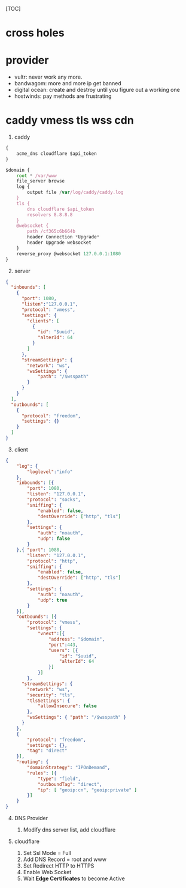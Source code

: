 [TOC]
# cross holes

# provider
+ vultr: never work any more.
+ bandwagom: more and more ip get banned
+ digital ocean: create and destroy until you figure out a working one
+ hostwinds: pay methods are frustrating

# caddy vmess tls wss cdn
1. caddy
```js
{
    acme_dns cloudflare $api_token
}

$domain {
    root * /var/www
    file_server browse
    log {
        output file /var/log/caddy/caddy.log
    }
    tls {
        dns cloudflare $api_token
        resolvers 8.8.8.8
    }
    @websocket {
        path /cf365c6b664b
        header Connection *Upgrade*
        header Upgrade websocket
    }
    reverse_proxy @websocket 127.0.0.1:1080
}
```

2. server
```json
{
  "inbounds": [
    {
      "port": 1080,
      "listen":"127.0.0.1",
      "protocol": "vmess",
      "settings": {
        "clients": [
          {
            "id": "$uuid",
            "alterId": 64
          }
        ]
      },
      "streamSettings": {
        "network": "ws",
        "wsSettings": {
            "path": "/$wsspath"
        }
      }
    }
  ],
  "outbounds": [
    {
      "protocol": "freedom",
      "settings": {}
    }
  ]
}
```

3. client
```json
{
    "log": {
        "loglevel":"info"
    },
    "inbounds": [{
        "port": 1080,
        "listen": "127.0.0.1",
        "protocol": "socks",
        "sniffing": {
            "enabled": false,
            "destOverride": ["http", "tls"]
        },
        "settings": {
            "auth": "noauth",
            "udp": false
        }
    },{ "port": 1088,
        "listen": "127.0.0.1",
        "protocol": "http",
        "sniffing": {
            "enabled": false,
            "destOverride": ["http", "tls"]
        },
        "settings": {
            "auth": "noauth",
            "udp": true
        }
    }],
    "outbounds": [{
        "protocol": "vmess",
        "settings": {
            "vnext":[{
                "address": "$domain",
                "port":443,
                "users": [{
                    "id": "$uuid",
                    "alterId": 64
                }]
            }]
        },
      "streamSettings": {
        "network": "ws",
        "security": "tls",
        "tlsSettings": {
            "allowInsecure": false
        },
        "wsSettings": { "path": "/$wsspath" }
      }
    },
    {
        "protocol": "freedom",
        "settings": {},
        "tag": "direct"
    }],
    "routing": {
        "domainStrategy": "IPOnDemand",
        "rules": [{
            "type": "field",
            "outboundTag": "direct",
            "ip": [ "geoip:cn", "geoip:private" ]
        }]
    }
}
```
4. DNS Provider
    1. Modify dns server list, add cloudflare

5. cloudflare
    1. Set Ssl Mode = Full
    2. Add DNS Record = root and www
    3. Set Redirect HTTP to HTTPS
    4. Enable Web Socket
    5. Wait **Edge Certificates** to become Active

